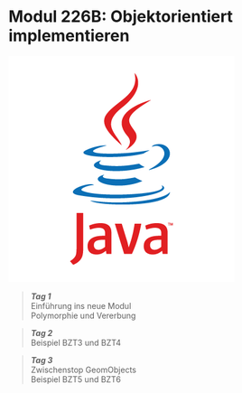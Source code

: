 # Modul 226B: Objektorientiert implementieren <!-- {docsify-ignore} -->

![Java Logo alt >](_img/java_logo.png ':no-zoom :size=200')

> ***Tag 1***  
> Einführung ins neue Modul  
> Polymorphie und Vererbung

> ***Tag 2***  
> Beispiel BZT3 und BZT4

> ***Tag 3***  
> Zwischenstop GeomObjects  
> Beispiel BZT5 und BZT6
